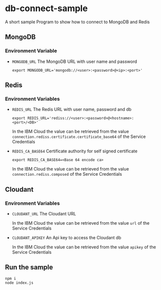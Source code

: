 # db-connect-sample

A short sample Program to show how to connect to MongoDB and Redis

## MongoDB

### Environment Variable 
* `MONGODB_URL` The MongoDB URL with user name and password

  `export MONGODB_URL='mongodb://<user>:<password>@<ip>:<port>'`


## Redis

### Environment Variables 
* `REDIS_URL` The Redis URL with user name, password and db

  `export REDIS_URL='rediss://<user>:<password>@<hostname>:<port>/<DB>'`

  In the IBM Cloud the value can be retrieved from the value `connection.rediss.certificate.certificate_base64` of the Service Credentials

* `REDIS_CA_BASE64` Certificate authority for self signed certificate

  `export REDIS_CA_BASE64=<Base 64 encode ca>`

  In the IBM Cloud the value can be retrieved from the value `connection.rediss.composed` of the Service Credentials


## Cloudant

### Environment Variables 
* `CLOUDANT_URL` The Cloudant URL

  In the IBM Cloud the value can be retrieved from the value `url` of the Service Credentials

* `CLOUDANT_APIKEY` An Api key to access the Cloudant db

  In the IBM Cloud the value can be retrieved from the value `apikey` of the Service Credentials

## Run the sample

```
npm i
node index.js
```
